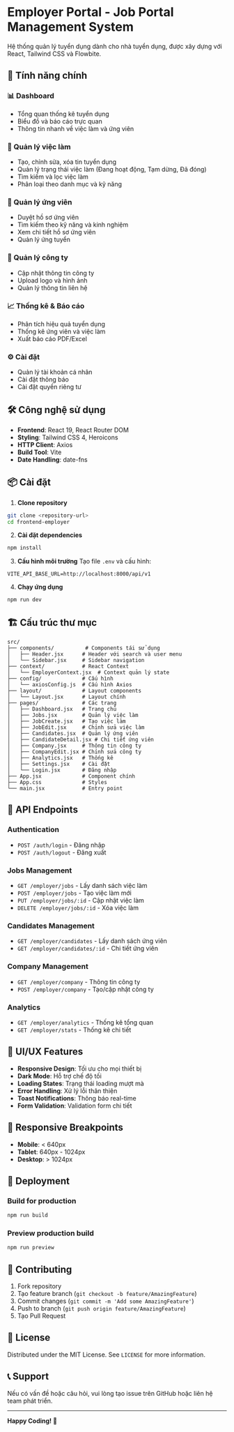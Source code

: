 # Employer Portal - Job Portal Management System

Hệ thống quản lý tuyển dụng dành cho nhà tuyển dụng, được xây dựng với React, Tailwind CSS và Flowbite.

## 🚀 Tính năng chính

### 📊 Dashboard
- Tổng quan thống kê tuyển dụng
- Biểu đồ và báo cáo trực quan
- Thông tin nhanh về việc làm và ứng viên

### 💼 Quản lý việc làm
- Tạo, chỉnh sửa, xóa tin tuyển dụng
- Quản lý trạng thái việc làm (Đang hoạt động, Tạm dừng, Đã đóng)
- Tìm kiếm và lọc việc làm
- Phân loại theo danh mục và kỹ năng

### 👥 Quản lý ứng viên
- Duyệt hồ sơ ứng viên
- Tìm kiếm theo kỹ năng và kinh nghiệm
- Xem chi tiết hồ sơ ứng viên
- Quản lý ứng tuyển

### 🏢 Quản lý công ty
- Cập nhật thông tin công ty
- Upload logo và hình ảnh
- Quản lý thông tin liên hệ

### 📈 Thống kê & Báo cáo
- Phân tích hiệu quả tuyển dụng
- Thống kê ứng viên và việc làm
- Xuất báo cáo PDF/Excel

### ⚙️ Cài đặt
- Quản lý tài khoản cá nhân
- Cài đặt thông báo
- Cài đặt quyền riêng tư

## 🛠️ Công nghệ sử dụng

- **Frontend**: React 19, React Router DOM
- **Styling**: Tailwind CSS 4, Heroicons
- **HTTP Client**: Axios
- **Build Tool**: Vite
- **Date Handling**: date-fns

## 📦 Cài đặt

1. **Clone repository**
```bash
git clone <repository-url>
cd frontend-employer
```

2. **Cài đặt dependencies**
```bash
npm install
```

3. **Cấu hình môi trường**
Tạo file `.env` và cấu hình:
```env
VITE_API_BASE_URL=http://localhost:8000/api/v1
```

4. **Chạy ứng dụng**
```bash
npm run dev
```

## 🏗️ Cấu trúc thư mục

```
src/
├── components/          # Components tái sử dụng
│   ├── Header.jsx      # Header với search và user menu
│   └── Sidebar.jsx     # Sidebar navigation
├── context/            # React Context
│   └── EmployerContext.jsx  # Context quản lý state
├── config/             # Cấu hình
│   └── axiosConfig.js  # Cấu hình Axios
├── layout/             # Layout components
│   └── Layout.jsx      # Layout chính
├── pages/              # Các trang
│   ├── Dashboard.jsx   # Trang chủ
│   ├── Jobs.jsx        # Quản lý việc làm
│   ├── JobCreate.jsx   # Tạo việc làm
│   ├── JobEdit.jsx     # Chỉnh sửa việc làm
│   ├── Candidates.jsx  # Quản lý ứng viên
│   ├── CandidateDetail.jsx # Chi tiết ứng viên
│   ├── Company.jsx     # Thông tin công ty
│   ├── CompanyEdit.jsx # Chỉnh sửa công ty
│   ├── Analytics.jsx   # Thống kê
│   ├── Settings.jsx    # Cài đặt
│   └── Login.jsx       # Đăng nhập
├── App.jsx             # Component chính
├── App.css             # Styles
└── main.jsx            # Entry point
```

## 🔗 API Endpoints

### Authentication
- `POST /auth/login` - Đăng nhập
- `POST /auth/logout` - Đăng xuất

### Jobs Management
- `GET /employer/jobs` - Lấy danh sách việc làm
- `POST /employer/jobs` - Tạo việc làm mới
- `PUT /employer/jobs/:id` - Cập nhật việc làm
- `DELETE /employer/jobs/:id` - Xóa việc làm

### Candidates Management
- `GET /employer/candidates` - Lấy danh sách ứng viên
- `GET /employer/candidates/:id` - Chi tiết ứng viên

### Company Management
- `GET /employer/company` - Thông tin công ty
- `POST /employer/company` - Tạo/cập nhật công ty

### Analytics
- `GET /employer/analytics` - Thống kê tổng quan
- `GET /employer/stats` - Thống kê chi tiết

## 🎨 UI/UX Features

- **Responsive Design**: Tối ưu cho mọi thiết bị
- **Dark Mode**: Hỗ trợ chế độ tối
- **Loading States**: Trạng thái loading mượt mà
- **Error Handling**: Xử lý lỗi thân thiện
- **Toast Notifications**: Thông báo real-time
- **Form Validation**: Validation form chi tiết

## 📱 Responsive Breakpoints

- **Mobile**: < 640px
- **Tablet**: 640px - 1024px
- **Desktop**: > 1024px

## 🚀 Deployment

### Build for production
```bash
npm run build
```

### Preview production build
```bash
npm run preview
```

## 🤝 Contributing

1. Fork repository
2. Tạo feature branch (`git checkout -b feature/AmazingFeature`)
3. Commit changes (`git commit -m 'Add some AmazingFeature'`)
4. Push to branch (`git push origin feature/AmazingFeature`)
5. Tạo Pull Request

## 📄 License

Distributed under the MIT License. See `LICENSE` for more information.

## 📞 Support

Nếu có vấn đề hoặc câu hỏi, vui lòng tạo issue trên GitHub hoặc liên hệ team phát triển.

---

**Happy Coding! 🎉**
